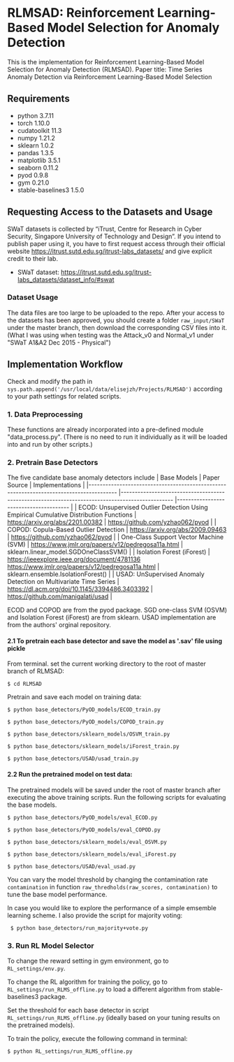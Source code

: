 # RLMSAD: Reinforcement Learning-Based Model Selection for Anomaly Detection
This is the implementation for Reinforcement Learning-Based Model Selection for Anomaly Detection (RLMSAD). 
Paper title: Time Series Anomaly Detection via Reinforcement Learning-Based Model Selection

## Requirements
 * python 3.7.11
 * torch 1.10.0
 * cudatoolkit 11.3
 * numpy 1.21.2
 * sklearn 1.0.2
 * pandas 1.3.5
 * matplotlib 3.5.1
 * seaborn 0.11.2
 * pyod 0.9.8
 * gym 0.21.0
 * stable-baselines3 1.5.0


## Requesting Access to the Datasets and Usage

SWaT datasets is collected by “iTrust, Centre for Research in Cyber Security, Singapore University of Technology and Design”. If you intend to publish paper using it, you have to first request access through their official website https://itrust.sutd.edu.sg/itrust-labs_datasets/ and give explicit credit to their lab.

* SWaT dataset: https://itrust.sutd.edu.sg/itrust-labs_datasets/dataset_info/#swat

### Dataset Usage
The data files are too large to be uploaded to the repo. After your access to the datasets has been approved, you should create a folder ```raw_input/SWaT``` under the master branch, then download the corresponding CSV files into it. (What I was using when testing was the Attack_v0 and Normal_v1 under "SWaT A1&A2 Dec 2015 - Physical")

## Implementation Workflow

Check and modify the path in ```sys.path.append('/usr/local/data/elisejzh/Projects/RLMSAD')``` according to your path settings for related scripts.

### 1. Data Preprocessing
These functions are already incorporated into a pre-defined module "data_process.py". (There is no need to run it individually as it will be loaded into and run by other scripts.)
### 2. Pretrain Base Detectors
The five candidate base anomaly detectors include
| Base Models                                                                            	| Paper Source                                                                                   	| Implementations                       	|
|----------------------------------------------------------------------------------------	|------------------------------------------------------------------------------------------------	|---------------------------------------	|
| ECOD: Unsupervised Outlier Detection Using Empirical Cumulative Distribution Functions 	| https://arxiv.org/abs/2201.00382                                                               	| https://github.com/yzhao062/pyod      	|
| COPOD: Copula-Based Outlier Detection                                                  	| https://arxiv.org/abs/2009.09463                                                               	| https://github.com/yzhao062/pyod      	|
| One-Class Support Vector Machine (SVM)                                                 	| https://www.jmlr.org/papers/v12/pedregosa11a.html                                              	| sklearn.linear_model.SGDOneClassSVM() 	|
| Isolation Forest (iForest)                                                             	| https://ieeexplore.ieee.org/document/4781136 https://www.jmlr.org/papers/v12/pedregosa11a.html 	| sklearn.ensemble.IsolationForest()    	|
| USAD: UnSupervised Anomaly Detection on Multivariate Time Series                       	| https://dl.acm.org/doi/10.1145/3394486.3403392                                                 	| https://github.com/manigalati/usad    	|

ECOD and COPOD are from the pyod package. SGD one-class SVM (OSVM) and Isolation Forest (iForest) are from sklearn. USAD implementation are from the authors' orginal repository.

#### 2.1 To pretrain each base detector and save the model as '.sav' file using pickle
From terminal. set the current working directory to the root of master branch of RLMSAD: 

  ```$ cd RLMSAD```

Pretrain and save each model on training data:

 ```$ python base_detectors/PyOD_models/ECOD_train.py```
 
 ```$ python base_detectors/PyOD_models/COPOD_train.py```
 
 ```$ python base_detectors/sklearn_models/OSVM_train.py```
 
 ```$ python base_detectors/sklearn_models/iForest_train.py```
 
 ```$ python base_detectors/USAD/usad_train.py```

#### 2.2 Run the pretrained model on test data:
The pretrained models will be saved under the root of master branch after executing the above training scripts.
Run the following scripts for evaluating the base models.

 ```$ python base_detectors/PyOD_models/eval_ECOD.py```
 
 ```$ python base_detectors/PyOD_models/eval_COPOD.py```
 
 ```$ python base_detectors/sklearn_models/eval_OSVM.py```

 ```$ python base_detectors/sklearn_models/eval_iForest.py```
 
 ```$ python base_detectors/USAD/eval_usad.py```
 
 You can vary the model threshold by changing the contamination rate ```contamination``` in function ```raw_thredholds(raw_scores, contamination)``` to tune the base model performance. 
 

In case you would like to explore the performance of a simple emsemble learning scheme. I also provide the script for majority voting:

``` $ python base_detectors/run_majority+vote.py```

### 3. Run RL Model Selector

To change the reward setting in gym environment, go to ```RL_settings/env.py```. 

To change the RL algorithm for training the policy, go to ```RL_settings/run_RLMS_offline.py``` to load a different algorithm from stable-baselines3 package. 

Set the threshold for each base detector in script ```RL_settings/run_RLMS_offline.py``` (ideally based on your tuning results on the pretrained models).

To train the policy, execute the following command in terminal:

```$ python RL_settings/run_RLMS_offline.py```
